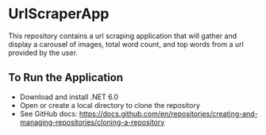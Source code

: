 # UrlScraperApp
This repository contains a url scraping application that will gather and display a carousel of images, total word count, and top words from a url provided by the user.

## To Run the Application
- Download and install .NET 6.0
- Open or create a local directory to clone the repository
- See GitHub docs: https://docs.github.com/en/repositories/creating-and-managing-repositories/cloning-a-repository 
